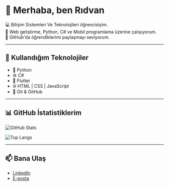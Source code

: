 # 👋 Merhaba, ben Rıdvan

💻 Bilişim Sistemleri Ve Teknolojileri öğrencisiyim.  
🌱 Web geliştirme, Python, C# ve Mobil programlama üzerine çalışıyorum.  
🚀 GitHub'da öğrendiklerimi paylaşmayı seviyorum.  

---

## 🔧 Kullandığım Teknolojiler
- 🐍 Python  
- ⚙️ C#  
- 📱 Flutter  
- 🌐 HTML | CSS | JavaScript  
- 🔄 Git & GitHub  

---

## 📊 GitHub İstatistiklerim
![GitHub Stats](https://github-readme-stats.vercel.app/api?username=rdvan45keskin&show_icons=true&theme=radical)

![Top Langs](https://github-readme-stats.vercel.app/api/top-langs/?username=rdvan45keskin&layout=compact&theme=radical)

---

## 📫 Bana Ulaş
- [LinkedIn](https://linkedin.com/in/rdvan45keskin)  
- [E-posta](rdvan45keskin@gmail.com)  
